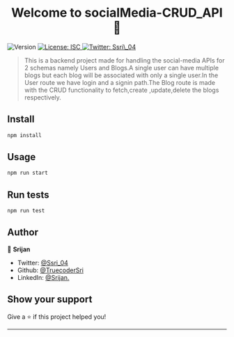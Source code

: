 <h1 align="center">Welcome to socialMedia-CRUD_API 👋</h1>
<p>
  <img alt="Version" src="https://img.shields.io/badge/version-1.0.0-blue.svg?cacheSeconds=2592000" />
  <a href="#" target="_blank">
    <img alt="License: ISC" src="https://img.shields.io/badge/License-ISC-yellow.svg" />
  </a>
  <a href="https://twitter.com/Ssri\_04" target="_blank">
    <img alt="Twitter: Ssri\_04" src="https://img.shields.io/twitter/follow/Ssri\_04.svg?style=social" />
  </a>
</p>

> This is a backend project made for handling the social-media APIs for 2 schemas namely Users and Blogs.A single user can have multiple blogs but each blog will be associated with only a single user.In the User route we have login and a signin path.The Blog route is made with the CRUD functionality to fetch,create ,update,delete the blogs respectively. 

## Install

```sh
npm install
```

## Usage

```sh
npm run start
```

## Run tests

```sh
npm run test
```

## Author

👤 **Srijan**

* Twitter: [@Ssri\_04](https://twitter.com/Ssri\_04)
* Github: [@TruecoderSri](https://github.com/TruecoderSri)
* LinkedIn: [@Srijan.](https://linkedin.com/in/Srijan.)

## Show your support

Give a ⭐️ if this project helped you!

***
